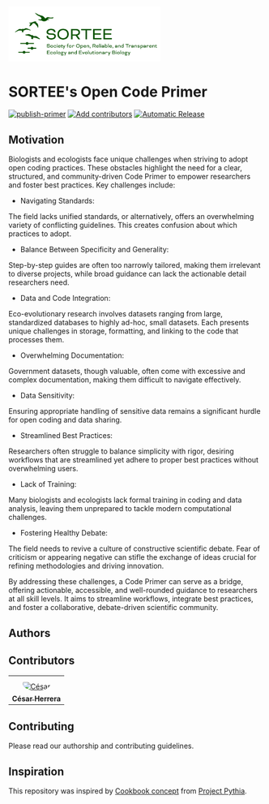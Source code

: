 <img src="src/sortee-logo.png" alt="Thumbnail for Society for Open, Reliable, and Transparent Ecology and Evolutionary Biology" width="300"/>

# SORTEE's Open Code Primer

[![publish-primer](https://github.com/CexyNature/open-code-primer/actions/workflows/publish-primer.yaml/badge.svg?branch=main)](https://github.com/CexyNature/open-code-primer/actions/workflows/publish-primer.yaml)
[![Add contributors](https://github.com/CexyNature/open-code-primer/actions/workflows/contributors.yaml/badge.svg?branch=main)](https://github.com/CexyNature/open-code-primer/actions/workflows/contributors.yaml)
[![Automatic Release](https://github.com/CexyNature/open-code-primer/actions/workflows/release.yaml/badge.svg?event=push)](https://github.com/CexyNature/open-code-primer/actions/workflows/release.yaml)

## Motivation

Biologists and ecologists face unique challenges when striving to adopt open coding practices. These obstacles highlight the need for a clear, structured, and community-driven Code Primer to empower researchers and foster best practices. Key challenges include:

- Navigating Standards:

The field lacks unified standards, or alternatively, offers an overwhelming variety of conflicting guidelines. This creates confusion about which practices to adopt.

- Balance Between Specificity and Generality:

Step-by-step guides are often too narrowly tailored, making them irrelevant to diverse projects, while broad guidance can lack the actionable detail researchers need.

- Data and Code Integration:

Eco-evolutionary research involves datasets ranging from large, standardized databases to highly ad-hoc, small datasets. Each presents unique challenges in storage, formatting, and linking to the code that processes them.

- Overwhelming Documentation:

Government datasets, though valuable, often come with excessive and complex documentation, making them difficult to navigate effectively.

- Data Sensitivity:

Ensuring appropriate handling of sensitive data remains a significant hurdle for open coding and data sharing.

- Streamlined Best Practices:

Researchers often struggle to balance simplicity with rigor, desiring workflows that are streamlined yet adhere to proper best practices without overwhelming users.

- Lack of Training:

Many biologists and ecologists lack formal training in coding and data analysis, leaving them unprepared to tackle modern computational challenges.

- Fostering Healthy Debate:

The field needs to revive a culture of constructive scientific debate. Fear of criticism or appearing negative can stifle the exchange of ideas crucial for refining methodologies and driving innovation.

By addressing these challenges, a Code Primer can serve as a bridge, offering actionable, accessible, and well-rounded guidance to researchers at all skill levels. It aims to streamline workflows, integrate best practices, and foster a collaborative, debate-driven scientific community.

## Authors

## Contributors

<table>
<tr>
    <td align="center" style="word-wrap: break-word; width: 150.0; height: 150.0">
        <a href=https://github.com/CexyNature>
            <img src=https://avatars.githubusercontent.com/u/29750401?v=4 width="100;"  style="border-radius:50%;align-items:center;justify-content:center;overflow:hidden;padding-top:10px" alt=César Herrera/>
            <br />
            <sub style="font-size:14px"><b>César Herrera</b></sub>
        </a>
    </td>
</tr>
</table>

## Contributing

Please read our authorship and contributing guidelines.

## Inspiration

This repository was inspired by [Cookbook concept](https://cookbooks.projectpythia.org) from [Project Pythia](https://projectpythia.org).
